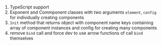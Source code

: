 1. TypeScript support
2. Exponent and Commponent classes with two arguments `element`, `config` for individually creating components
3. `Init` method that returns object with component name keys containing array of component instances and config for creating many components
4. remove `bind` call and force dev to use arrow functions of call `bind` themselves
